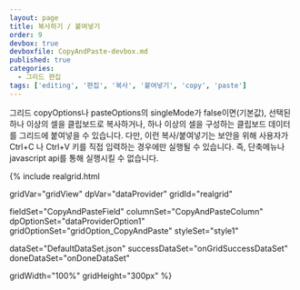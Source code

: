 ```yaml
---
layout: page
title: 복사하기 / 붙여넣기
order: 9
devbox: true
devboxfile: CopyAndPaste-devbox.md
published: true
categories:
  - 그리드 편집
tags: ['editing', '편집', '복사', '붙여넣기', 'copy', 'paste']
---
```

그리드 copyOptions나 pasteOptions의 singleMode가 false이면(기본값), 선택된 하나 이상의 셀을 클립보드로 복사하거나, 하나 이상의 셀을 구성하는 클립보드 데이터를 그리드에 붙여넣을 수 있습니다. 다만, 이런 복사/붙여넣기는 보안을 위해 사용자가 Ctrl+C 나 Ctrl+V 키를 직접 입력하는 경우에만 실행될 수 있습니다. 즉, 단축메뉴나 javascript api를 통해 실행시킬 수 없습니다.  

<script>
  var onGridSuccessDataSet = function(data, textStatus, jqXHR) {
    dataProvider.setRows(data);

 
  }
  var onDoneDataSet = function() {
    var options = gridView.getCopyOptions();
    $("#chkSingleMode").attr("checked", options.sinlgeMode);
    $("#chkEnabled").attr("checked", options.enabled);

    var options = gridView.getPasteOptions();
    $("#chkPasteSingleMode").attr("checked", options.sinlgeMode);
    $("#chkPasteEnabled").attr("checked", options.enabled);
    $("#chkStartEdit").attr("checked", options.startEdit);
    $("#chkCommitEdit").attr("checked", options.commitEdit);
    $("#chkEnableAppend").attr("checked", options.enableAppend);
    $("#chkFillFieldDefaults").attr("checked", options.fillFieldDefaults);
    $("#chkFillColumnDefaults").attr("checked", options.fillColumnDefaults);
    $("#chkForceRowValidation").attr("checked", options.forceRowValidation);
    $("#chkForceColumnValidation").attr("checked", options.forceColumnValidation);
    $("#chkSelectionBase").attr("checked", options.selectionBase);
    $("#chkStopOnError").attr("checked", options.stopOnError);
    $("#chkNoEditEvent").attr("checked", options.noEditEvent);
    $("#chkEventEachRow").attr("checked", options.eventEachRow);
    $("#chkcheckReadOnly").attr("checked", options.checkReadOnly);
    $("#chkcheckDomainOnly").attr("checked", options.checkDomainOnly);   
  }
</script>

{% include realgrid.html

  gridVar="gridView"
  dpVar="dataProvider"
  gridId="realgrid"

  fieldSet="CopyAndPasteField"
  columnSet="CopyAndPasteColumn"
  dpOptionSet="dataProviderOption1"
  gridOptionSet="gridOption_CopyAndPaste"
  styleSet="style1"

  dataSet="DefaultDataSet.json"
  successDataSet="onGridSuccessDataSet"
  doneDataSet="onDoneDataSet"

  gridWidth="100%"
  gridHeight="300px" %}